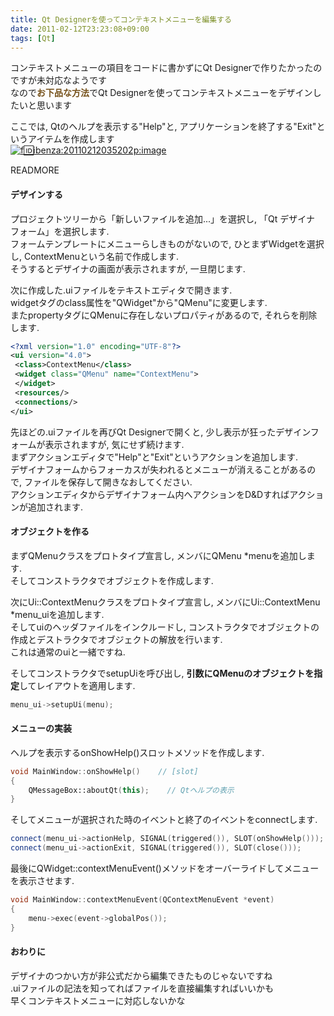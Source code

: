 ```yaml
---
title: Qt Designerを使ってコンテキストメニューを編集する
date: 2011-02-12T23:23:08+09:00
tags: [Qt]
---
```


コンテキストメニューの項目をコードに書かずにQt Designerで作りたかったのですが未対応なようです  
なので<span style="font-weight:bold;color:#755019;">お下品な方法</span>でQt Designerを使ってコンテキストメニューをデザインしたいと思います

ここでは, Qtのヘルプを表示する"Help"と, アプリケーションを終了する"Exit"というアイテムを作成します  
[![f:id:ibenza:20110212035202p:image](/2011/02/12/20110212035202.png)](http://f.hatena.ne.jp/ibenza/20110212035202)

READMORE
#### デザインする

プロジェクトツリーから「新しいファイルを追加\.\.\.」を選択し, 「Qt デザイナ フォーム」を選択します\.  
フォームテンプレートにメニューらしきものがないので, ひとまずWidgetを選択し, ContextMenuという名前で作成します\.  
そうするとデザイナの画面が表示されますが, 一旦閉じます\.

  
次に作成した\.uiファイルをテキストエディタで開きます\.  
widgetタグのclass属性を"QWidget"から"QMenu"に変更します\.  
またpropertyタグにQMenuに存在しないプロパティがあるので, それらを削除します\.

```xml
<?xml version="1.0" encoding="UTF-8"?>
<ui version="4.0">
 <class>ContextMenu</class>
 <widget class="QMenu" name="ContextMenu">
 </widget>
 <resources/>
 <connections/>
</ui>
```

先ほどの\.uiファイルを再びQt Designerで開くと, 少し表示が狂ったデザインフォームが表示されますが, 気にせず続けます\.  
まずアクションエディタで"Help"と"Exit"というアクションを追加します\.  
デザイナフォームからフォーカスが失われるとメニューが消えることがあるので, ファイルを保存して開きなおしてください\.  
アクションエディタからデザイナフォーム内へアクションをD&Dすればアクションが追加されます\.

#### オブジェクトを作る

まずQMenuクラスをプロトタイプ宣言し, メンバにQMenu \*menuを追加します\.  
そしてコンストラクタでオブジェクトを作成します\.

  
次にUi::ContextMenuクラスをプロトタイプ宣言し, メンバにUi::ContextMenu \*menu\_uiを追加します\.  
そしてuiのヘッダファイルをインクルードし, コンストラクタでオブジェクトの作成とデストラクタでオブジェクトの解放を行います\.  
これは通常のuiと一緒ですね\.

  
そしてコンストラクタでsetupUiを呼び出し, <span style="font-weight:bold;">引数にQMenuのオブジェクトを指定</span>してレイアウトを適用します\.

```cpp
menu_ui->setupUi(menu);
```

#### メニューの実装

ヘルプを表示するonShowHelp\(\)スロットメソッドを作成します\.

```cpp
void MainWindow::onShowHelp()    // [slot]
{
	QMessageBox::aboutQt(this);    // Qtヘルプの表示
}
```

そしてメニューが選択された時のイベントと終了のイベントをconnectします\.

```cpp
connect(menu_ui->actionHelp, SIGNAL(triggered()), SLOT(onShowHelp()));
connect(menu_ui->actionExit, SIGNAL(triggered()), SLOT(close()));
```

最後にQWidget::contextMenuEvent\(\)メソッドをオーバーライドしてメニューを表示させます\.

```C++
void MainWindow::contextMenuEvent(QContextMenuEvent *event)
{
	menu->exec(event->globalPos());
}
```

#### おわりに

デザイナのつかい方が非公式だから編集できたものじゃないですね  
\.uiファイルの記法を知ってればファイルを直接編集すればいいかも  
早くコンテキストメニューに対応しないかな

